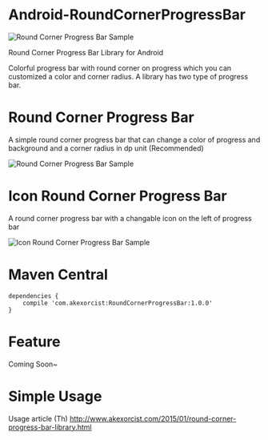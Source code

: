 Android-RoundCornerProgressBar
==============================

![Round Corner Progress Bar Sample](https://raw.githubusercontent.com/akexorcist/Android-RoundCornerProgressBar/master/image/header.jpg)

Round Corner Progress Bar Library for Android

Colorful progress bar with round corner on progress which you can customized a color and corner radius. A library has two type of progress bar.


Round Corner Progress Bar
===============================

A simple round corner progress bar that can change a color of progress and background and a corner radius in dp unit (Recommended)

![Round Corner Progress Bar Sample](https://raw.githubusercontent.com/akexorcist/Android-RoundCornerProgressBar/master/image/screenshot_02.png)


Icon Round Corner Progress Bar
===============================

A round corner progress bar with a changable icon on the left of progress bar

![Icon Round Corner Progress Bar Sample](https://raw.githubusercontent.com/akexorcist/Android-RoundCornerProgressBar/master/image/screenshot_01.png)


Maven Central
===============================
    dependencies {
        compile 'com.akexorcist:RoundCornerProgressBar:1.0.0'
    }


Feature
===========================
Coming Soon~


Simple Usage
===========================
Usage article (Th) http://www.akexorcist.com/2015/01/round-corner-progress-bar-library.html
